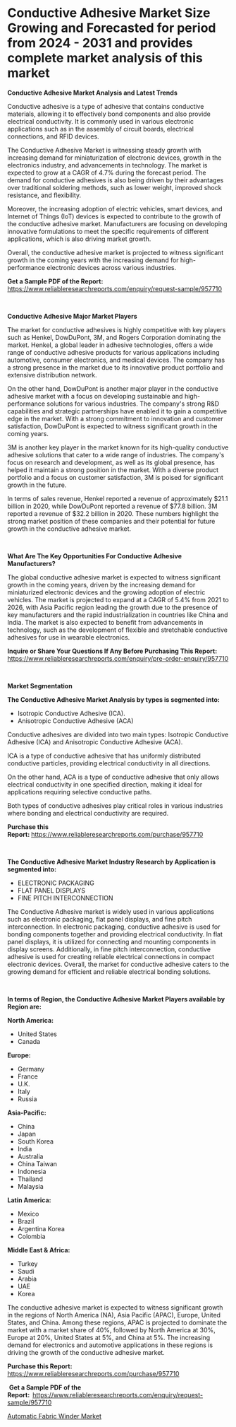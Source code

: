 <p><h1>Conductive Adhesive Market Size Growing and Forecasted for period from 2024 - 2031 and provides complete market analysis of this market</h1></p><p><strong>Conductive Adhesive Market Analysis and Latest Trends</strong></p>
<p><p>Conductive adhesive is a type of adhesive that contains conductive materials, allowing it to effectively bond components and also provide electrical conductivity. It is commonly used in various electronic applications such as in the assembly of circuit boards, electrical connections, and RFID devices.</p><p>The Conductive Adhesive Market is witnessing steady growth with increasing demand for miniaturization of electronic devices, growth in the electronics industry, and advancements in technology. The market is expected to grow at a CAGR of 4.7% during the forecast period. The demand for conductive adhesives is also being driven by their advantages over traditional soldering methods, such as lower weight, improved shock resistance, and flexibility.</p><p>Moreover, the increasing adoption of electric vehicles, smart devices, and Internet of Things (IoT) devices is expected to contribute to the growth of the conductive adhesive market. Manufacturers are focusing on developing innovative formulations to meet the specific requirements of different applications, which is also driving market growth.</p><p>Overall, the conductive adhesive market is projected to witness significant growth in the coming years with the increasing demand for high-performance electronic devices across various industries.</p></p>
<p><strong>Get a Sample PDF of the Report:&nbsp;</strong> <a href="https://www.reliableresearchreports.com/enquiry/request-sample/957710">https://www.reliableresearchreports.com/enquiry/request-sample/957710</a></p>
<p>&nbsp;</p>
<p><strong>Conductive Adhesive Major Market Players</strong></p>
<p><p>The market for conductive adhesives is highly competitive with key players such as Henkel, DowDuPont, 3M, and Rogers Corporation dominating the market. Henkel, a global leader in adhesive technologies, offers a wide range of conductive adhesive products for various applications including automotive, consumer electronics, and medical devices. The company has a strong presence in the market due to its innovative product portfolio and extensive distribution network.</p><p>On the other hand, DowDuPont is another major player in the conductive adhesive market with a focus on developing sustainable and high-performance solutions for various industries. The company's strong R&D capabilities and strategic partnerships have enabled it to gain a competitive edge in the market. With a strong commitment to innovation and customer satisfaction, DowDuPont is expected to witness significant growth in the coming years.</p><p>3M is another key player in the market known for its high-quality conductive adhesive solutions that cater to a wide range of industries. The company's focus on research and development, as well as its global presence, has helped it maintain a strong position in the market. With a diverse product portfolio and a focus on customer satisfaction, 3M is poised for significant growth in the future.</p><p>In terms of sales revenue, Henkel reported a revenue of approximately $21.1 billion in 2020, while DowDuPont reported a revenue of $77.8 billion. 3M reported a revenue of $32.2 billion in 2020. These numbers highlight the strong market position of these companies and their potential for future growth in the conductive adhesive market.</p></p>
<p>&nbsp;</p>
<p><strong>What Are The Key Opportunities For Conductive Adhesive Manufacturers?</strong></p>
<p><p>The global conductive adhesive market is expected to witness significant growth in the coming years, driven by the increasing demand for miniaturized electronic devices and the growing adoption of electric vehicles. The market is projected to expand at a CAGR of 5.4% from 2021 to 2026, with Asia Pacific region leading the growth due to the presence of key manufacturers and the rapid industrialization in countries like China and India. The market is also expected to benefit from advancements in technology, such as the development of flexible and stretchable conductive adhesives for use in wearable electronics.</p></p>
<p><strong>Inquire or Share Your Questions If Any Before Purchasing This Report:</strong> <a href="https://www.reliableresearchreports.com/enquiry/pre-order-enquiry/957710">https://www.reliableresearchreports.com/enquiry/pre-order-enquiry/957710</a></p>
<p>&nbsp;</p>
<p><strong>Market Segmentation</strong></p>
<p><strong>The Conductive Adhesive Market Analysis by types is segmented into:</strong></p>
<p><ul><li>Isotropic Conductive Adhesive (ICA).</li><li>Anisotropic Conductive Adhesive (ACA)</li></ul></p>
<p><p>Conductive adhesives are divided into two main types: Isotropic Conductive Adhesive (ICA) and Anisotropic Conductive Adhesive (ACA). </p><p>ICA is a type of conductive adhesive that has uniformly distributed conductive particles, providing electrical conductivity in all directions. </p><p>On the other hand, ACA is a type of conductive adhesive that only allows electrical conductivity in one specified direction, making it ideal for applications requiring selective conductive paths. </p><p>Both types of conductive adhesives play critical roles in various industries where bonding and electrical conductivity are required.</p></p>
<p><strong>Purchase this Report:&nbsp;</strong><a href="https://www.reliableresearchreports.com/purchase/957710">https://www.reliableresearchreports.com/purchase/957710</a></p>
<p>&nbsp;</p>
<p><strong>The Conductive Adhesive Market Industry Research by Application is segmented into:</strong></p>
<p><ul><li>ELECTRONIC PACKAGING</li><li>FLAT PANEL DISPLAYS</li><li>FINE PITCH INTERCONNECTION</li></ul></p>
<p><p>The Conductive Adhesive market is widely used in various applications such as electronic packaging, flat panel displays, and fine pitch interconnection. In electronic packaging, conductive adhesive is used for bonding components together and providing electrical conductivity. In flat panel displays, it is utilized for connecting and mounting components in display screens. Additionally, in fine pitch interconnection, conductive adhesive is used for creating reliable electrical connections in compact electronic devices. Overall, the market for conductive adhesive caters to the growing demand for efficient and reliable electrical bonding solutions.</p></p>
<p>&nbsp;</p>
<p><strong>In terms of Region, the Conductive Adhesive Market Players available by Region are:</strong></p>
<p>
    <p> <strong> North America: </strong>
        <ul>
            <li>United States</li>
            <li>Canada</li>
        </ul>
        </p> 
    <p> <strong> Europe: </strong>
        <ul>
            <li>Germany</li>
            <li>France</li>
            <li>U.K.</li>
            <li>Italy</li>
            <li>Russia</li>
        </ul>
        </p> 
    <p> <strong> Asia-Pacific: </strong>
        <ul>
            <li>China</li>
            <li>Japan</li>
            <li>South Korea</li>
            <li>India</li>
            <li>Australia</li>
            <li>China Taiwan</li>
            <li>Indonesia</li>
            <li>Thailand</li>
            <li>Malaysia</li>
        </ul>
        </p> 
    <p> <strong> Latin America: </strong>
        <ul>
            <li>Mexico</li>
            <li>Brazil</li>
            <li>Argentina Korea</li>
            <li>Colombia</li>
        </ul>
        </p> 
    <p> <strong> Middle East & Africa: </strong>
        <ul>
            <li>Turkey</li>
            <li>Saudi</li>
            <li>Arabia</li>
            <li>UAE</li>
            <li>Korea</li>
        </ul>
    </p>
    </p>
<p><p>The conductive adhesive market is expected to witness significant growth in the regions of North America (NA), Asia Pacific (APAC), Europe, United States, and China. Among these regions, APAC is projected to dominate the market with a market share of 40%, followed by North America at 30%, Europe at 20%, United States at 5%, and China at 5%. The increasing demand for electronics and automotive applications in these regions is driving the growth of the conductive adhesive market.</p></p>
<p><strong>Purchase this Report: </strong><a href="https://www.reliableresearchreports.com/purchase/957710">https://www.reliableresearchreports.com/purchase/957710</a></p>
<p>&nbsp;<strong>Get a Sample PDF of the Report:&nbsp;&nbsp;</strong><a href="https://www.reliableresearchreports.com/enquiry/request-sample/957710">https://www.reliableresearchreports.com/enquiry/request-sample/957710</a></p>
<p><strong></strong></p>
<p><p><a href="https://changeable-paste-463.notion.site/Automatic-Fabric-Winder-Market-Analysis-Examines-its-Scope-on-Growth-Opportunities-and-Forecasted-T-6b04d80187294787a0ba588f8d167ff4">Automatic Fabric Winder Market</a></p></p>